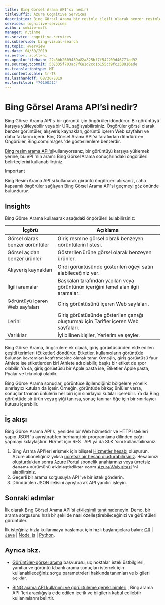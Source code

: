 ```yaml
---
title: Bing Görsel Arama API’si nedir?
titleSuffix: Azure Cognitive Services
description: Bing Görsel Arama bir resimle ilgili olarak benzer resimler veya alışveriş kaynakları gibi ayrıntılar veya içgörüler sağlar.
services: cognitive-services
author: swhite-msft
manager: nitinme
ms.service: cognitive-services
ms.subservice: bing-visual-search
ms.topic: overview
ms.date: 08/30/2019
ms.author: scottwhi
ms.openlocfilehash: 22a8bb2609439a82a825bf7f542709d46771ad92
ms.sourcegitcommit: 532335f703ac7f6e1d2cc1b155c69fc258816ede
ms.translationtype: MT
ms.contentlocale: tr-TR
ms.lasthandoff: 08/30/2019
ms.locfileid: "70195211"
---
```

# <a name="what-is-the-bing-visual-search-api"></a>Bing Görsel Arama API’si nedir?

Bing Görsel Arama API'si bir görüntü için öngörüleri döndürür. Bir görüntüyü karşıya yükleyebilir veya bir URL sağlayabilirsiniz. Öngörüler görsel olarak benzer görüntüler, alışveriş kaynakları, görüntü içeren Web sayfaları ve daha fazlasını içerir. Bing Görsel Arama API'si tarafından döndürülen Öngörüler, Bing.com/images 'de gösterilenlere benzerdir. 

[Bing resim arama API'si](../bing-image-search/overview.md)kullanıyorsanız, bir görüntüyü karşıya yüklemek yerine, bu API 'nin arama Bing Görsel Arama sonuçlarındaki öngörüleri belirteçlerini kullanabilirsiniz.

> [!IMPORTANT]
> Bing Resim Arama API'si kullanarak görüntü öngörüleri alırsanız, daha kapsamlı öngörüler sağlayan Bing Görsel Arama API'si geçmeyi göz önünde bulundurun.

## <a name="insights"></a>Insights

Bing Görsel Arama kullanarak aşağıdaki öngörüleri bulabilirsiniz:

| İçgörü                              | Açıklama |
|--------------------------------------|-------------|
| Görsel olarak benzer görüntüler              | Giriş resmine görsel olarak benzeyen görüntülerin listesi. |
| Görsel açıdan benzer ürünler            | Gösterilen ürüne görsel olarak benzeyen ürünler.            |
| Alışveriş kaynakları                     | Girdi görüntüsünde gösterilen öğeyi satın alabileceğiniz yer.            |
| İlgili aramalar                     | Başkaları tarafından yapılan veya görüntünün içeriğini temel alan ilgili aramalar.            |
| Görüntüyü içeren Web sayfaları     | Giriş görüntüsünü içeren Web sayfaları.            |
| Lerini                              | Giriş görüntüsünde gösterilen çanağı oluşturmak için Tarifler içeren Web sayfaları.            |
| Varlıklar                             | İyi bilinen kişiler, Yerlerim ve şeyler. |

Bing Görsel Arama, öngörülere ek olarak, giriş görüntüsünden elde edilen çeşitli terimleri (Etiketler) döndürür. Etiketler, kullanıcıların görüntüde bulunan kavramları keşfetmesine olanak tanır. Örneğin, giriş görüntüsü faur Athlete ise etiketlerden biri Athlete adı olabilir, başka bir etiket de spor olabilir. Ya da, giriş görüntüsü bir Apple pasta ise, Etiketler Apple pasta, Pyalar ve teknoloji olabilir.

Bing Görsel Arama sonuçlar, görüntüde ilgilendiğiniz bölgelere yönelik sınırlayıcı kutuları da içerir. Örneğin, görüntüde birkaç ünlüler varsa, sonuçlar tanınan ünlülerin her biri için sınırlayıcı kutular içerebilir. Ya da Bing görüntüde bir ürün veya giyiği tanırsa, sonuç tanınan öğe için bir sınırlayıcı kutusu içerebilir.

## <a name="workflow"></a>İş akışı

Bing Görsel Arama API'si, yeniden bir Web hizmetidir ve HTTP istekleri yapıp JSON 'u ayrıştırabilen herhangi bir programlama dilinden çağrı yapmayı kolaylaştırır. Hizmet için REST API ya da SDK 'sını kullanabilirsiniz.

1. Bing Arama API'leri erişmek için bilişsel [Hizmetler hesabı](https://docs.microsoft.com/azure/cognitive-services/cognitive-services-apis-create-account) oluşturun. Azure aboneliğiniz yoksa [ücretsiz bir hesap oluşturabilirsiniz](https://azure.microsoft.com/free/). Hesabınızı oluşturduktan sonra [Azure Portal](../cognitive-services-apis-create-account.md#get-the-keys-for-your-resource) abonelik anahtarınızı veya ücretsiz deneme sürümünü etkinleştirdikten sonra [Azure Web sitesi](https://azure.microsoft.com/try/cognitive-services/my-apis) 'ni alabilirsiniz.
2. Geçerli bir arama sorgusuyla API 'ye bir istek gönderin.
3. Döndürülen JSON iletisini ayrıştırarak API yanıtını işleyin.

## <a name="next-steps"></a>Sonraki adımlar

İlk olarak Bing Görsel Arama API'si [etkileşimli tanıtımı](https://azure.microsoft.com/services/cognitive-services/bing-visual-search/)deneyin.
Demo, bir arama sorgusunu hızlı bir şekilde nasıl özelleştirebileceğinizi ve görüntüleri görüntüler.

İlk isteğinizi hızla kullanmaya başlamak için hızlı başlangıçlara bakın: [C#](quickstarts/csharp.md) | [Java](quickstarts/java.md) | [Node. js](quickstarts/nodejs.md) | [Python](quickstarts/python.md).

## <a name="see-also"></a>Ayrıca bkz.

* [Görüntüler-görsel arama](https://docs.microsoft.com/rest/api/cognitiveservices/bingvisualsearch/images/visualsearch) başvurusu, uç noktalar, istek üstbilgileri, yanıtlar ve görüntü tabanlı arama sonuçları istemek için kullanabileceğiniz sorgu parametreleri hakkında tanımları ve bilgileri açıklar.

* [BING arama API kullanımı ve görüntüleme gereksinimleri](../bing-web-search/use-display-requirements.md) , Bing arama API 'leri aracılığıyla elde edilen içerik ve bilgilerin kabul edilebilir kullanımlarını belirtir.
